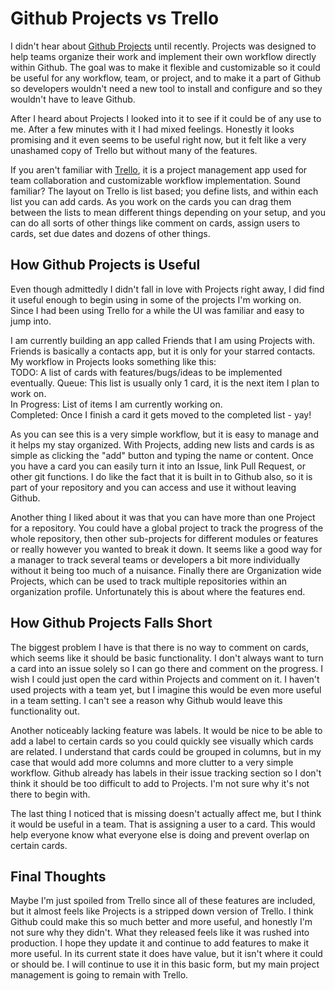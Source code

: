 # Github Projects vs Trello  

I didn't hear about [Github Projects](https://help.github.com/articles/tracking-the-progress-of-your-work-with-projects/) until recently. Projects was designed to help teams organize their work and implement their own workflow directly within Github. The goal was to make it flexible and customizable so it could be useful for any workflow, team, or project, and to make it a part of Github so developers wouldn't need a new tool to install and configure and so they wouldn't have to leave Github.  

After I heard about Projects I looked into it to see if it could be of any use to me. After a few minutes with it I had mixed feelings. Honestly it looks promising and it even seems to be useful right now, but it felt like a very unashamed copy of Trello but without many of the features.  

If you aren't familiar with [Trello](https://trello.com), it is a project management app used for team collaboration and customizable workflow implementation. Sound familiar? The layout on Trello is list based; you define lists, and within each list you can add cards. As you work on the cards you can drag them between the lists to mean different things depending on your setup, and you can do all sorts of other things like comment on cards, assign users to cards, set due dates and dozens of other things.  

## How Github Projects is Useful  

Even though admittedly I didn't fall in love with Projects right away, I did find it useful enough to begin using in some of the projects I'm working on. Since I had been using Trello for a while the UI was familiar and easy to jump into.  

I am currently building an app called Friends that I am using Projects with. Friends is basically a contacts app, but it is only for your starred contacts. My workflow in Projects looks something like this:  
TODO: A list of cards with features/bugs/ideas to be implemented eventually.
Queue: This list is usually only 1 card, it is the next item I plan to work on.  
In Progress: List of items I am currently working on.  
Completed: Once I finish a card it gets moved to the completed list - yay!  

As you can see this is a very simple workflow, but it is easy to manage and it helps my stay organized. With Projects, adding new lists and cards is as simple as clicking the "add" button and typing the name or content. Once you have a card you can easily turn it into an Issue, link Pull Request, or other git functions. I do like the fact that it is built in to Github also, so it is part of your repository and you can access and use it without leaving Github.  

Another thing I liked about it was that you can have more than one Project for a repository. You could have a global project to track the progress of the whole repository, then other sub-projects for different modules or features or really however you wanted to break it down. It seems like a good way for a manager to track several teams or developers a bit more individually without it being too much of a nuisance. Finally there are Organization wide Projects, which can be used to track multiple repositories within an organization profile. Unfortunately this is about where the features end.  

## How Github Projects Falls Short  

The biggest problem I have is that there is no way to comment on cards, which seems like it should be basic functionality. I don't always want to turn a card into an issue solely so I can go there and comment on the progress. I wish I could just open the card within Projects and comment on it. I haven't used projects with a team yet, but I imagine this would be even more useful in a team setting. I can't see a reason why Github would leave this functionality out.  

Another noticeably lacking feature was labels. It would be nice to be able to add a label to certain cards so you could quickly see visually which cards are related. I understand that cards could be grouped in columns, but in my case that would add more columns and more clutter to a very simple workflow. Github already has labels in their issue tracking section so I don't think it should be too difficult to add to Projects. I'm not sure why it's not there to begin with.  

The last thing I noticed that is missing doesn't actually affect me, but I think it would be useful in a team. That is assigning a user to a card. This would help everyone know what everyone else is doing and prevent overlap on certain cards.  

## Final Thoughts  

Maybe I'm just spoiled from Trello since all of these features are included, but it almost feels like Projects is a stripped down version of Trello. I think Github could make this so much better and more useful, and honestly I'm not sure why they didn't. What they released feels like it was rushed into production. I hope they update it and continue to add features to make it more useful. In its current state it does have value, but it isn't where it could or should be. I will continue to use it in this basic form, but my main project management is going to remain with Trello.
